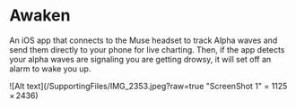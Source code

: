 
# Awaken

An iOS app that connects to the Muse headset to track Alpha waves and send them directly to your phone for live charting. Then, if the app detects your alpha waves are signaling you are getting drowsy, it will set off an alarm to wake you up.

![Alt text](/SupportingFiles/IMG_2353.jpeg?raw=true "ScreenShot 1" = 1125 × 2436)
